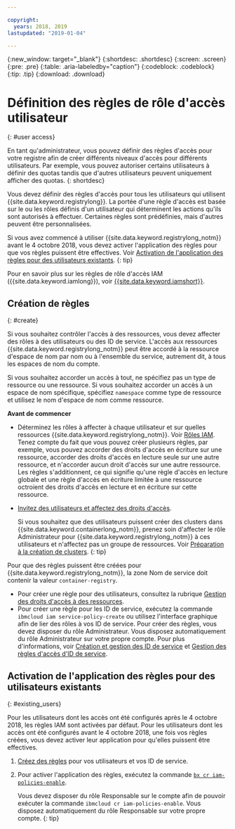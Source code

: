 ```yaml
---

copyright:
  years: 2018, 2019
lastupdated: "2019-01-04"

---
```


{:new_window: target="_blank"}
{:shortdesc: .shortdesc}
{:screen: .screen}
{:pre: .pre}
{:table: .aria-labeledby="caption"}
{:codeblock: .codeblock}
{:tip: .tip}
{:download: .download}

# Définition des règles de rôle d'accès utilisateur
{: #user access}

En tant qu'administrateur, vous pouvez définir des règles d'accès pour votre registre afin de créer différents niveaux d'accès pour différents utilisateurs. Par exemple, vous pouvez autoriser certains utilisateurs à définir des quotas tandis que d'autres utilisateurs peuvent uniquement afficher des quotas.
{: shortdesc}

Vous devez définir des règles d'accès pour tous les utilisateurs qui utilisent {{site.data.keyword.registrylong}}. La portée d'une règle d'accès est basée sur le ou les rôles définis d'un utilisateur qui déterminent les actions qu'ils sont autorisés à effectuer. Certaines règles sont prédéfinies, mais d'autres peuvent être personnalisées.

Si vous avez commencé à utiliser {{site.data.keyword.registrylong_notm}} avant le 4 octobre 2018, vous devez activer l'application des règles pour que vos règles puissent être effectives. Voir [Activation de l'application des règles pour des utilisateurs existants](#existing_users).
{: tip}

Pour en savoir plus sur les règles de rôle d'accès IAM ({{site.data.keyword.iamlong}}), voir [{{site.data.keyword.iamshort}}](/docs/iam/index.html#iamoverview).

## Création de règles
{: #create}

Si vous souhaitez contrôler l'accès à des ressources, vous devez affecter des rôles à des utilisateurs ou des ID de service. L'accès aux ressources {{site.data.keyword.registrylong_notm}} peut être accordé à la ressource d'espace de nom par nom ou à l'ensemble du service, autrement dit, à tous les espaces de nom du compte.

Si vous souhaitez accorder un accès à tout, ne spécifiez pas un type de ressource ou une ressource. Si vous souhaitez accorder un accès à un espace de nom spécifique, spécifiez `namespace` comme type de ressource et utilisez le nom d'espace de nom comme ressource.

**Avant de commencer**

- Déterminez les rôles à affecter à chaque utilisateur et sur quelles ressources {{site.data.keyword.registrylong_notm}}. Voir [Rôles IAM](/docs/services/Registry/iam.html#iam). Tenez compte du fait que vous pouvez créer plusieurs règles, par exemple, vous pouvez accorder des droits d'accès en écriture sur une ressource, accorder des droits d'accès en lecture seule sur une autre ressource, et n'accorder aucun droit d'accès sur une autre ressource. Les règles s'additionnent, ce qui signifie qu'une règle d'accès en lecture globale et une règle d'accès en écriture limitée à une ressource octroient des droits d'accès en lecture et en écriture sur cette ressource.

- [Invitez des utilisateurs et affectez des droits d'accès](/docs/iam/iamuserinv.html#iamuserinv).

  Si vous souhaitez que des utilisateurs puissent créer des clusters dans {{site.data.keyword.containerlong_notm}}, prenez soin d'affecter le rôle Administrateur pour {{site.data.keyword.registrylong_notm}} à ces utilisateurs et n'affectez pas un groupe de ressources. Voir [Préparation à la création de clusters](/docs/containers/cs_clusters.html#cluster_prepare).
  {: tip}

Pour que des règles puissent être créées pour {{site.data.keyword.registrylong_notm}}, la zone Nom de service doit contenir la valeur `container-registry`.

- Pour créer une règle pour des utilisateurs, consultez la rubrique [Gestion des droits d'accès à des ressources](/docs/iam/mngiam.html#iammanidaccser).
- Pour créer une règle pour les ID de service, exécutez la commande `ibmcloud iam service-policy-create` ou utilisez l'interface graphique afin de lier des rôles à vos ID de service. Pour créer des règles, vous devez disposer du rôle Administrateur. Vous disposez automatiquement du rôle Administrateur sur votre propre compte. Pour plus d'informations, voir [Création et gestion des ID de service](/docs/iam/serviceid.html#serviceids) et [Gestion des règles d'accès d'ID de service](/docs/iam/serviceidaccess.html#serviceidpolicy).

## Activation de l'application des règles pour des utilisateurs existants
{: #existing_users}

Pour les utilisateurs dont les accès ont été configurés après le 4 octobre 2018, les règles IAM sont activées par défaut. Pour les utilisateurs dont les accès ont été configurés avant le 4 octobre 2018, une fois vos règles créées, vous devez activer leur application pour qu'elles puissent être effectives.

1. [Créez des règles](#create) pour vos utilisateurs et vos ID de service.

2. Pour activer l'application des règles, exécutez la commande [`bx cr iam-policies-enable`](/docs/services/Registry/registry_cli.html#bx_cr_iam_policies_enable).

    Vous devez disposer du rôle Responsable sur le compte afin de pouvoir exécuter la commande `ibmcloud cr iam-policies-enable`. Vous disposez automatiquement du rôle Responsable sur votre propre compte.
    {: tip}
